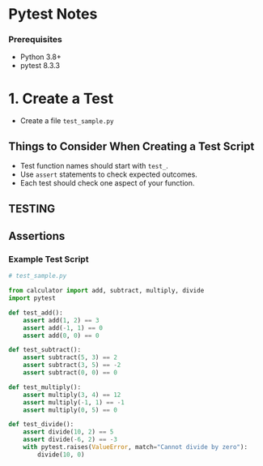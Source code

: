 # Pytest Notes

### Prerequisites
- Python 3.8+
- pytest 8.3.3

# 1. Create a Test

- Create a file `test_sample.py`

## Things to Consider When Creating a Test Script
- Test function names should start with `test_`.
- Use `assert` statements to check expected outcomes.
- Each test should check one aspect of your function.
  

## TESTING 
## Assertions

### Example Test Script

```python
# test_sample.py

from calculator import add, subtract, multiply, divide
import pytest

def test_add():
    assert add(1, 2) == 3
    assert add(-1, 1) == 0
    assert add(0, 0) == 0

def test_subtract():
    assert subtract(5, 3) == 2
    assert subtract(3, 5) == -2
    assert subtract(0, 0) == 0

def test_multiply():
    assert multiply(3, 4) == 12
    assert multiply(-1, 1) == -1
    assert multiply(0, 5) == 0

def test_divide():
    assert divide(10, 2) == 5
    assert divide(-6, 2) == -3
    with pytest.raises(ValueError, match="Cannot divide by zero"):
        divide(10, 0)
